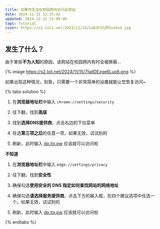 ```yaml
---
title: 如果你无法在校园网内访问此网站
date: 2024-11-15 13:37:42
updated: 2024-12-31 23:09:00
tags: Tutorial
cover: https://s2.loli.net/2024/11/15/LwQJF3tZR5szkvd.jpg
---
```


## 发生了什么？

由于某些**不为人知**的原因，该网站在校园网内有时会被屏蔽...

{% image https://s2.loli.net/2024/11/15/7IiatDEzge6Luo8.png %}

如果出现这种情况，别急，只需要一个非常简单的设置就能让您恢复访问~

{% tabs solution %}

<!-- tab Chrome -->

1. 在**浏览器地址栏**中输入 `chrome://settings/security`

2. 往下翻，找到**高级**

3. 找到**选择DNS提供商**，点击右边的下拉菜单

4. 任选**第三项之后**的任意一项，如果无效，试试别的

5. 刷新，此时输入 [dp.itx.pw](https://dp.itx.pw) 应该就可以访问啦

<!-- endtab -->

<!-- tab Firefox -->

**不知道**

<!-- endtab -->

<!-- tab Edge -->

1. 在**浏览器地址栏**中输入 `edge://settings/privacy`

2. 往下翻，找到**安全性**

3. 确保勾选**使用安全的 DNS 指定如何查找网站的网络地址**

4. 确保勾选**请选择服务提供商**，点击下方的输入框，在四个建议选项中任选一个。如果无效，试试别的

5. 刷新，此时输入 [dp.itx.pw](https://dp.itx.pw) 应该就可以访问啦

<!-- endtab -->

{% endtabs %}